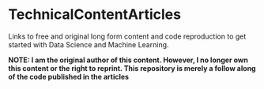 # TechnicalContentArticles
Links to free and original long form content and code reproduction to get started with Data Science and Machine Learning.

**NOTE: I am the original author of this content. However, I no longer own this content or the right to reprint. This repository is merely a follow along of the code published in the articles**
